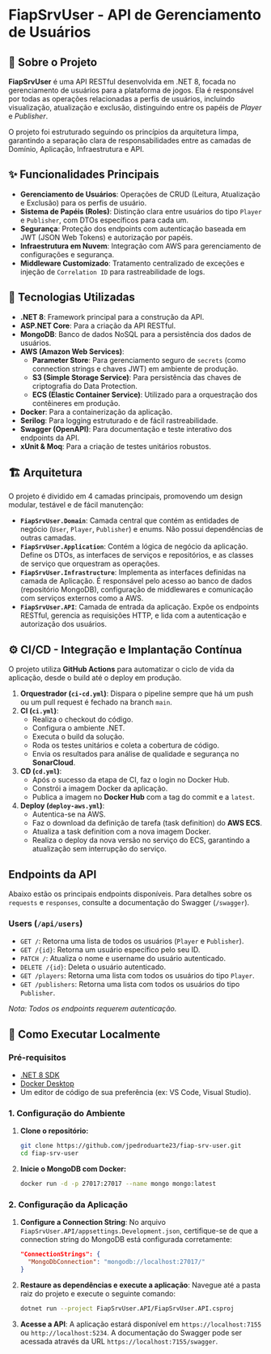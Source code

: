 # FiapSrvUser - API de Gerenciamento de Usuários

## 📖 Sobre o Projeto

**FiapSrvUser** é uma API RESTful desenvolvida em .NET 8, focada no gerenciamento de usuários para a plataforma de jogos. Ela é responsável por todas as operações relacionadas a perfis de usuários, incluindo visualização, atualização e exclusão, distinguindo entre os papéis de *Player* e *Publisher*.

O projeto foi estruturado seguindo os princípios da arquitetura limpa, garantindo a separação clara de responsabilidades entre as camadas de Domínio, Aplicação, Infraestrutura e API.

## ✨ Funcionalidades Principais

  - **Gerenciamento de Usuários**: Operações de CRUD (Leitura, Atualização e Exclusão) para os perfis de usuário.
  - **Sistema de Papéis (Roles)**: Distinção clara entre usuários do tipo `Player` e `Publisher`, com DTOs específicos para cada um.
  - **Segurança**: Proteção dos endpoints com autenticação baseada em JWT (JSON Web Tokens) e autorização por papéis.
  - **Infraestrutura em Nuvem**: Integração com AWS para gerenciamento de configurações e segurança.
  - **Middleware Customizado**: Tratamento centralizado de exceções e injeção de `Correlation ID` para rastreabilidade de logs.

## 🚀 Tecnologias Utilizadas

  - **.NET 8**: Framework principal para a construção da API.
  - **ASP.NET Core**: Para a criação da API RESTful.
  - **MongoDB**: Banco de dados NoSQL para a persistência dos dados de usuários.
  - **AWS (Amazon Web Services)**:
      - **Parameter Store**: Para gerenciamento seguro de `secrets` (como connection strings e chaves JWT) em ambiente de produção.
      - **S3 (Simple Storage Service)**: Para persistência das chaves de criptografia do Data Protection.
      - **ECS (Elastic Container Service)**: Utilizado para a orquestração dos contêineres em produção.
  - **Docker**: Para a containerização da aplicação.
  - **Serilog**: Para logging estruturado e de fácil rastreabilidade.
  - **Swagger (OpenAPI)**: Para documentação e teste interativo dos endpoints da API.
  - **xUnit & Moq**: Para a criação de testes unitários robustos.

## 🏗️ Arquitetura

O projeto é dividido em 4 camadas principais, promovendo um design modular, testável e de fácil manutenção:

  - **`FiapSrvUser.Domain`**: Camada central que contém as entidades de negócio (`User`, `Player`, `Publisher`) e enums. Não possui dependências de outras camadas.
  - **`FiapSrvUser.Application`**: Contém a lógica de negócio da aplicação. Define os DTOs, as interfaces de serviços e repositórios, e as classes de serviço que orquestram as operações.
  - **`FiapSrvUser.Infrastructure`**: Implementa as interfaces definidas na camada de Aplicação. É responsável pelo acesso ao banco de dados (repositório MongoDB), configuração de middlewares e comunicação com serviços externos como a AWS.
  - **`FiapSrvUser.API`**: Camada de entrada da aplicação. Expõe os endpoints RESTful, gerencia as requisições HTTP, e lida com a autenticação e autorização dos usuários.

## ⚙️ CI/CD - Integração e Implantação Contínua

O projeto utiliza **GitHub Actions** para automatizar o ciclo de vida da aplicação, desde o build até o deploy em produção.

1.  **Orquestrador (`ci-cd.yml`)**: Dispara o pipeline sempre que há um push ou um pull request é fechado na branch `main`.
2.  **CI (`ci.yml`)**:
      - Realiza o checkout do código.
      - Configura o ambiente .NET.
      - Executa o build da solução.
      - Roda os testes unitários e coleta a cobertura de código.
      - Envia os resultados para análise de qualidade e segurança no **SonarCloud**.
3.  **CD (`cd.yml`)**:
      - Após o sucesso da etapa de CI, faz o login no Docker Hub.
      - Constrói a imagem Docker da aplicação.
      - Publica a imagem no **Docker Hub** com a tag do commit e a `latest`.
4.  **Deploy (`deploy-aws.yml`)**:
      - Autentica-se na AWS.
      - Faz o download da definição de tarefa (task definition) do **AWS ECS**.
      - Atualiza a task definition com a nova imagem Docker.
      - Realiza o deploy da nova versão no serviço do ECS, garantindo a atualização sem interrupção do serviço.

## Endpoints da API

Abaixo estão os principais endpoints disponíveis. Para detalhes sobre os `requests` e `responses`, consulte a documentação do Swagger (`/swagger`).

### Users (`/api/users`)

  - `GET /`: Retorna uma lista de todos os usuários (`Player` e `Publisher`).
  - `GET /{id}`: Retorna um usuário específico pelo seu ID.
  - `PATCH /`: Atualiza o nome e username do usuário autenticado.
  - `DELETE /{id}`: Deleta o usuário autenticado.
  - `GET /players`: Retorna uma lista com todos os usuários do tipo `Player`.
  - `GET /publishers`: Retorna uma lista com todos os usuários do tipo `Publisher`.

*Nota: Todos os endpoints requerem autenticação.*

## 🏁 Como Executar Localmente

### Pré-requisitos

  - [.NET 8 SDK](https://dotnet.microsoft.com/download/dotnet/8.0)
  - [Docker Desktop](https://www.docker.com/products/docker-desktop)
  - Um editor de código de sua preferência (ex: VS Code, Visual Studio).

### 1\. Configuração do Ambiente

1.  **Clone o repositório:**

    ```bash
    git clone https://github.com/jpedroduarte23/fiap-srv-user.git
    cd fiap-srv-user
    ```

2.  **Inicie o MongoDB com Docker:**

    ```bash
    docker run -d -p 27017:27017 --name mongo mongo:latest
    ```

### 2\. Configuração da Aplicação

1.  **Configure a Connection String**:
    No arquivo `FiapSrvUser.API/appsettings.Development.json`, certifique-se de que a connection string do MongoDB está configurada corretamente:

    ```json
    "ConnectionStrings": {
      "MongoDbConnection": "mongodb://localhost:27017/"
    }
    ```

2.  **Restaure as dependências e execute a aplicação**:
    Navegue até a pasta raiz do projeto e execute o seguinte comando:

    ```bash
    dotnet run --project FiapSrvUser.API/FiapSrvUser.API.csproj
    ```

3.  **Acesse a API**:
    A aplicação estará disponível em `https://localhost:7155` ou `http://localhost:5234`.
    A documentação do Swagger pode ser acessada através da URL `https://localhost:7155/swagger`.
